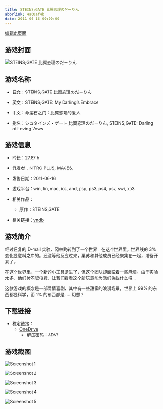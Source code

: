 ```yaml
---
title: STEINS;GATE 比翼恋理のだーりん
abbrlink: 4a60af4b
date: 2011-06-16 00:00:00
---
```

[编辑此页面](https://github.com/ACG-3/ADV3-source/blob/main/source/_posts/games/STEINS%3BGATE%20%E6%AF%94%E7%BF%BC%E6%81%8B%E7%90%86%E3%81%AE%E3%81%A0%E3%83%BC%E3%82%8A%E3%82%93.md)

## 游戏封面

![STEINS;GATE 比翼恋理のだーりん](https://pan.timero.xyz/d/onedrive/img_lib_001/STEINS%3BGATE%20%E6%AF%94%E7%BF%BC%E6%81%8B%E7%90%86%E3%81%AE%E3%81%A0%E3%83%BC%E3%82%8A%E3%82%93_cover.avif)


## 游戏名称

- 日文：STEINS;GATE 比翼恋理のだーりん
- 英文：STEINS;GATE: My Darling’s Embrace
- 中文：命运石之门：比翼恋理的爱人

- 别名：シュタインズ・ゲート 比翼恋理のだーりん, STEINS;GATE: Darling of Loving Vows


## 游戏信息

- 时长：27.87 h
- 开发者：NITRO PLUS, MAGES.
- 发售日期：2011-06-16
- 游戏平台：win, lin, mac, ios, and, psp, ps3, ps4, psv, swi, xb3
- 相关作品：
   - 原作：STEINS;GATE

- 相关链接：[vndb](https://vndb.org/v6618)


## 游戏简介

经过反复的 D-mail 实验，冈林跳转到了一个世界，在这个世界里，世界线的 3% 变化是意料之中的。还没等他反应过来，栗苏和其他成员已经聚集在一起，准备开宴了。

在这个世界里，一个新的小工具诞生了，但这个团队却面临着一些麻烦。由于实验太多，他们付不起电费。让我们看看这个新玩意能为我们做些什么吧...

这款游戏的概念是一部爱情喜剧，其中有一些甜蜜的浪漫场景，世界上 99% 的东西都是科学，而 1% 的东西都是......幻想？




## 下载链接

- 稳定链接：
    - [OneDrive](https://pan.timero.xyz/onedrive/adv_lib_001/STEINS%3BGATE%20%E6%AF%94%E7%BF%BC%E6%81%8B%E7%90%86%E3%81%AE%E3%81%A0%E3%83%BC%E3%82%8A%E3%82%93)
        - 解压密码：ADV!



## 游戏截图


![Screenshot 1](https://pan.timero.xyz/d/onedrive/img_lib_001/STEINS%3BGATE%20%E6%AF%94%E7%BF%BC%E6%81%8B%E7%90%86%E3%81%AE%E3%81%A0%E3%83%BC%E3%82%8A%E3%82%93_Screenshot_1.avif)

![Screenshot 2](https://pan.timero.xyz/d/onedrive/img_lib_001/STEINS%3BGATE%20%E6%AF%94%E7%BF%BC%E6%81%8B%E7%90%86%E3%81%AE%E3%81%A0%E3%83%BC%E3%82%8A%E3%82%93_Screenshot_2.avif)

![Screenshot 3](https://pan.timero.xyz/d/onedrive/img_lib_001/STEINS%3BGATE%20%E6%AF%94%E7%BF%BC%E6%81%8B%E7%90%86%E3%81%AE%E3%81%A0%E3%83%BC%E3%82%8A%E3%82%93_Screenshot_3.avif)

![Screenshot 4](https://pan.timero.xyz/d/onedrive/img_lib_001/STEINS%3BGATE%20%E6%AF%94%E7%BF%BC%E6%81%8B%E7%90%86%E3%81%AE%E3%81%A0%E3%83%BC%E3%82%8A%E3%82%93_Screenshot_4.avif)

![Screenshot 5](https://pan.timero.xyz/d/onedrive/img_lib_001/STEINS%3BGATE%20%E6%AF%94%E7%BF%BC%E6%81%8B%E7%90%86%E3%81%AE%E3%81%A0%E3%83%BC%E3%82%8A%E3%82%93_Screenshot_5.avif)

